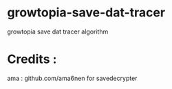 # growtopia-save-dat-tracer
growtopia save dat tracer algorithm
# Credits : 
ama : github.com/ama6nen
for savedecrypter
